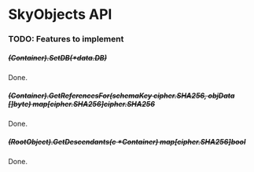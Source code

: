 SkyObjects API
===

### TODO: Features to implement

##### ~~(Container).SetDB(\*data.DB)~~

Done.

##### ~~(Container).GetReferencesFor(schemaKey cipher.SHA256, objData []byte) map[cipher.SHA256]cipher.SHA256~~

Done.

##### ~~(RootObject).GetDescendants(c \*Container) map[cipher.SHA256]bool~~

Done.
